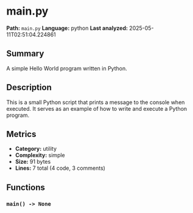 # main.py

**Path:** `main.py`
**Language:** python
**Last analyzed:** 2025-05-11T02:51:04.224861

## Summary

A simple Hello World program written in Python.

## Description

This is a small Python script that prints a message to the console when executed. It serves as an example of how to write and execute a Python program.

## Metrics

- **Category:** utility
- **Complexity:** simple
- **Size:** 91 bytes
- **Lines:** 7 total (4 code, 3 comments)

## Functions

### `main() -> None`
